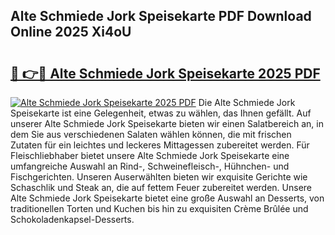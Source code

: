 ## Alte Schmiede Jork Speisekarte PDF Download Online 2025 Xi4oU

# <h2><a href="http://gc8aphh.nevu.top/?p=Alte+Schmiede+Jork+Speisekarte">🔗 👉🔴 Alte Schmiede Jork Speisekarte 2025 PDF</a></h2>

[![Alte Schmiede Jork Speisekarte 2025 PDF](https://i.imgur.com/dBaPXMq.png)](http://gc8aphh.nevu.top/?p=Alte+Schmiede+Jork+Speisekarte)
Die Alte Schmiede Jork Speisekarte ist eine Gelegenheit, etwas zu wählen, das Ihnen gefällt. Auf unserer Alte Schmiede Jork Speisekarte bieten wir einen Salatbereich an, in dem Sie aus verschiedenen Salaten wählen können, die mit frischen Zutaten für ein leichtes und leckeres Mittagessen zubereitet werden. Für Fleischliebhaber bietet unsere Alte Schmiede Jork Speisekarte eine umfangreiche Auswahl an Rind-, Schweinefleisch-, Hühnchen- und Fischgerichten. Unseren Auserwählten bieten wir exquisite Gerichte wie Schaschlik und Steak an, die auf fettem Feuer zubereitet werden. Unsere Alte Schmiede Jork Speisekarte bietet eine große Auswahl an Desserts, von traditionellen Torten und Kuchen bis hin zu exquisiten Crème Brûlée und Schokoladenkapsel-Desserts.
